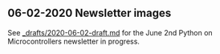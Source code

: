 ## 06-02-2020 Newsletter images

See [_drafts/2020-06-02-draft.md](../../_drafts/2020-06-02-draft.md) for the June 2nd Python on Microcontrollers newsletter in progress.
